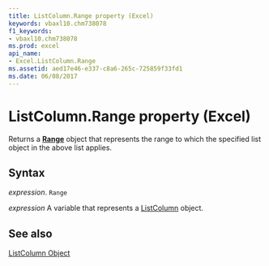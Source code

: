 ```yaml
---
title: ListColumn.Range property (Excel)
keywords: vbaxl10.chm738078
f1_keywords:
- vbaxl10.chm738078
ms.prod: excel
api_name:
- Excel.ListColumn.Range
ms.assetid: aed17e46-e337-c8a6-265c-725859f33fd1
ms.date: 06/08/2017
---
```



# ListColumn.Range property (Excel)

Returns a  **[Range](Excel.Range(object).md)** object that represents the range to which the specified list object in the above list applies.


## Syntax

_expression_. `Range`

_expression_ A variable that represents a [ListColumn](Excel.ListColumn.md) object.


## See also


[ListColumn Object](Excel.ListColumn.md)

